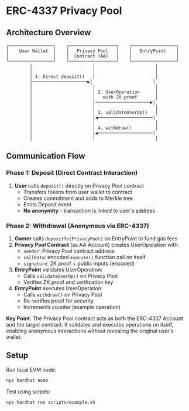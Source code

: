 # ERC-4337 Privacy Pool 


## Architecture Overview

```
┌─────────────────┐    ┌──────────────────┐    ┌─────────────────┐
│    User Wallet  │    │   Privacy Pool   │    │   EntryPoint    │
│                 │    │  Contract (AA)   │    │                 │
└─────────────────┘    └──────────────────┘    └─────────────────┘
         │                       │                       │
         │                       │                       │
         │ 1. Direct deposit()   │                       │
         │─────────────────────▶│                       │
         │                       │                       │
         │                       │ 2. UserOperation      │
         │                       │   with ZK proof       │
         │                       │─────────────────────▶│
         │                       │                       │
         │                       │ 3. validateUserOp()   │
         │                       │◀─────────────────────│
         │                       │                       │
         │                       │ 4. withdraw()         │
         │                       │◀─────────────────────│
         │                       │                       │
```

## Communication Flow

### Phase 1: Deposit (Direct Contract Interaction)
1. **User** calls `deposit()` directly on Privacy Pool contract
   - Transfers tokens from user wallet to contract
   - Creates commitment and adds to Merkle tree
   - Emits Deposit event
   - **No anonymity** - transaction is linked to user's address

### Phase 2: Withdrawal (Anonymous via ERC-4337)
1. **Owner** calls `depositTo(PrivacyPool)` on EntryPoint to fund gas fees
2. **Privacy Pool Contract** (as AA Account) creates UserOperation with:
   - `sender`: Privacy Pool contract address
   - `callData`: encoded `execute()` function call on itself
   - `signature`: ZK proof + public inputs (encoded)
3. **EntryPoint** validates UserOperation:
   - Calls `validateUserOp()` on Privacy Pool
   - Verifies ZK proof and verification key
4. **EntryPoint** executes UserOperation:
   - Calls `withdraw()` on Privacy Pool
   - Re-verifies proof for security
   - Increments counter (example operation)

**Key Point**: The Privacy Pool contract acts as both the ERC-4337 Account and the target contract. It validates and executes operations on itself, enabling anonymous interactions without revealing the original user's wallet.


## Setup

Run local EVM node:
```bash
npx hardhat node
```

Test using scripts:
```bash
npx hardhat run scripts/example.sh
```
